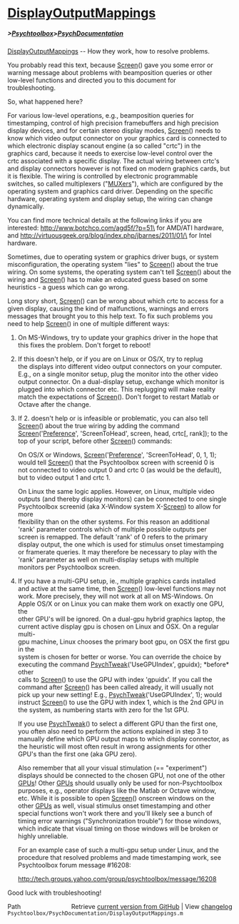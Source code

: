# [DisplayOutputMappings](DisplayOutputMappings)
##### >[Psychtoolbox](Psychtoolbox)>[PsychDocumentation](PsychDocumentation)

[DisplayOutputMappings](DisplayOutputMappings) -- How they work, how to resolve problems.  
  
You probably read this text, because [Screen](Screen)() gave you some error or  
warning message about problems with beamposition queries or other  
low-level functions and directed you to this document for  
troubleshooting.  
  
So, what happened here?  
  
For various low-level operations, e.g., beamposition queries for  
timestamping, control of high precision framebuffers and high precision  
display devices, and for certain stereo display modes, [Screen](Screen)() needs to  
know which video output connector on your graphics card is connected to  
which electronic display scanout engine (a so called "crtc") in the  
graphics card, because it needs to exercise low-level control over the  
crtc associated with a specific display. The actual wiring between crtc's  
and display connectors however is not fixed on modern graphics cards, but  
it is flexible. The wiring is controlled by electronic programmable  
switches, so called multiplexers ("[MUXers](MUXers)"), which are configured by the  
operating system and graphics card driver. Depending on the specific  
hardware, operating system and display setup, the wiring can change  
dynamically.  
  
You can find more technical details at the following links if you are  
interested: <http://www.botchco.com/agd5f/?p=51\> for AMD/ATI hardware,  
and <http://virtuousgeek.org/blog/index.php/jbarnes/2011/01/\> for Intel  
hardware.  
  
  
Sometimes, due to operating system or graphics driver bugs, or system  
misconfiguration, the operating system "lies" to [Screen](Screen)() about the true  
wiring. On some systems, the operating system can't tell [Screen](Screen)() about the  
wiring and [Screen](Screen)() has to make an educated guess based on some  
heuristics - a guess which can go wrong.  
  
Long story short, [Screen](Screen)() can be wrong about which crtc to access for a  
given display, causing the kind of malfunctions, warnings and errors  
messages that brought you to this help text. To fix such problems you  
need to help [Screen](Screen)() in one of multiple different ways:  
  
1. On MS-Windows, try to update your graphics driver in the hope that  
   this fixes the problem. Don't forget to reboot!  
  
2. If this doesn't help, or if you are on Linux or OS/X, try to replug  
   the displays into different video output connectors on your computer.  
   E.g., on a single monitor setup, plug the monitor into the other video  
   output connector. On a dual-display setup, exchange which monitor is  
   plugged into which connector etc. This replugging will make reality  
   match the expectations of [Screen](Screen)(). Don't forget to restart Matlab or  
   Octave after the change.  
  
3. If 2. doesn't help or is infeasible or problematic, you can also tell  
   [Screen](Screen)() about the true wiring by adding the command  
   [Screen](Screen)('[Preference](Preference)', 'ScreenToHead', screen, head, crtc[, rank]); to the  
   top of your script, before other [Screen](Screen)() commands:  
  
   On OS/X or Windows, [Screen](Screen)('[Preference](Preference)', 'ScreenToHead', 0, 1, 1);  
   would tell [Screen](Screen)() that the Psychtoolbox screen with screenid 0 is  
   not connected to video output 0 and crtc 0 (as would be the default),  
   but to video output 1 and crtc 1.  
  
   On Linux the same logic applies. However, on Linux, multiple video  
   outputs (and thereby display monitors) can be connected to one single  
   Psychtoolbox screenid (aka X-Window system X-[Screen](Screen)) to allow for more  
   flexibility than on the other systems. For this reason an additional  
   'rank' parameter controls which of multiple possible outputs per  
   screen is remapped. The default 'rank' of 0 refers to the primary  
   display output, the one which is used for stimulus onset timestamping  
   or framerate queries. It may therefore be necessary to play with the  
   'rank' parameter as well on multi-display setups with multiple  
   monitors per Psychtoolbox screen.  
  
4. If you have a multi-GPU setup, ie., multiple graphics cards installed  
   and active at the same time, then [Screen](Screen)() low-level functions may not  
   work. More precisely, they will not work at all on MS-Windows. On  
   Apple OS/X or on Linux you can make them work on exactly one GPU, the  
   other GPU's will be ignored. On a dual-gpu hybrid graphics laptop, the  
   current active display gpu is chosen on Linux and OSX. On a regular multi-  
   gpu machine, Linux chooses the primary boot gpu, on OSX the first gpu in the  
   system is chosen for better or worse. You can override the choice by  
   executing the command [PsychTweak](PsychTweak)('UseGPUIndex', gpuidx); \*before\* other  
   calls to [Screen](Screen)() to use the GPU with index 'gpuidx'. If you call the  
   command after [Screen](Screen)() has been called already, it will usually not  
   pick up your new setting! E.g., [PsychTweak](PsychTweak)('UseGPUIndex', 1); would  
   instruct [Screen](Screen)() to use the GPU with index 1, which is the 2nd GPU in  
   the system, as numbering starts with zero for the 1st GPU.  
  
   If you use [PsychTweak](PsychTweak)() to select a different GPU than the first one,  
   you often also need to perform the actions explained in step 3 to  
   manually define which GPU output maps to which display connector, as  
   the heuristic will most often result in wrong assignments for other  
   GPU's than the first one (aka GPU zero).  
  
   Also remember that all your visual stimulation (== "experiment")  
   displays should be connected to the chosen GPU, not one of the other  
   [GPUs](GPUs)! Other [GPUs](GPUs) should usually only be used for non-Psychtoolbox  
   purposes, e.g., operator displays like the Matlab or Octave window,  
   etc. While it is possible to open [Screen](Screen)() onscreen windows on the  
   other [GPUs](GPUs) as well, visual stimulus onset timestamping and other  
   special functions won't work there and you'll likely see a bunch of  
   timing error warnings ("Synchronization trouble") for those windows,  
   which indicate that visual timing on those windows will be broken or  
   highly unreliable.  
  
   For an example case of such a multi-gpu setup under Linux, and the  
   procedure that resolved problems and made timestamping work, see  
   Psychtoolbox forum message \#16208:  
  
   http://tech.groups.yahoo.com/group/psychtoolbox/message/16208  
  
Good luck with troubleshooting!  
  




<div class="code_header" style="text-align:right;">
  <span style="float:left;">Path&nbsp;&nbsp;</span> <span class="counter">Retrieve <a href=
  "https://raw.github.com/Psychtoolbox-3/Psychtoolbox-3/beta/Psychtoolbox/PsychDocumentation/DisplayOutputMappings.m">current version from GitHub</a> | View <a href=
  "https://github.com/Psychtoolbox-3/Psychtoolbox-3/commits/beta/Psychtoolbox/PsychDocumentation/DisplayOutputMappings.m">changelog</a></span>
</div>
<div class="code">
  <code>Psychtoolbox/PsychDocumentation/DisplayOutputMappings.m</code>
</div>


